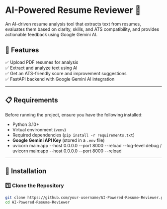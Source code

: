 # AI-Powered Resume Reviewer 🚀  

An AI-driven resume analysis tool that extracts text from resumes, evaluates them based on clarity, skills, and ATS compatibility, and provides actionable feedback using Google Gemini AI.  

## 📌 Features  
✅ Upload PDF resumes for analysis  
✅ Extract and analyze text using AI  
✅ Get an ATS-friendly score and improvement suggestions  
✅ FastAPI backend with Google Gemini AI integration  

---

## 📋 Requirements  

Before running the project, ensure you have the following installed:  

- Python 3.10+  
- Virtual environment (`venv`)  
- Required dependencies (`pip install -r requirements.txt`)  
- **Google Gemini API Key** (stored in a `.env` file)  
- uvicorn main:app --host 0.0.0.0 --port 8000 --reload --log-level debug / uvicorn main:app --host 0.0.0.0 --port 8000 --reload

---

## 🔧 Installation  

### 1️⃣ Clone the Repository  
```bash
git clone https://github.com/your-username/AI-Powered-Resume-Reviewer.git  
cd AI-Powered-Resume-Reviewer  
